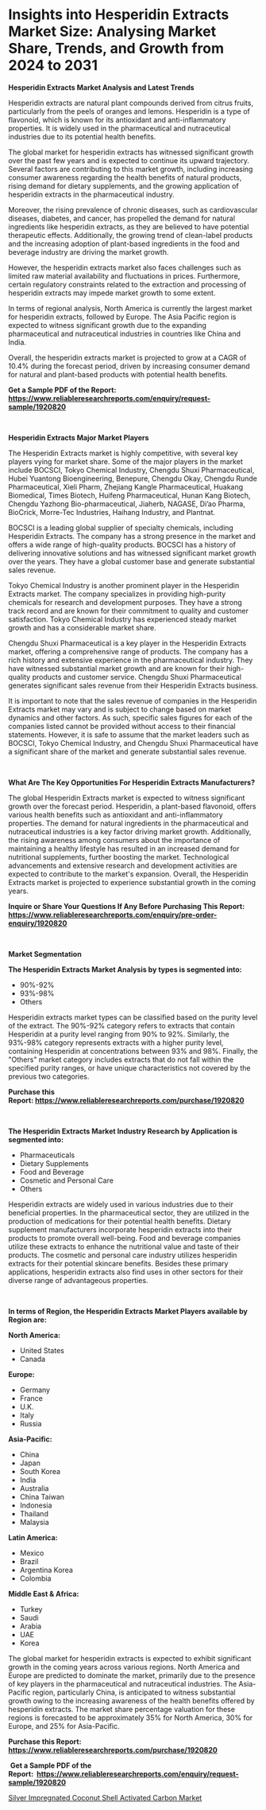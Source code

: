<p><h1>Insights into Hesperidin Extracts Market Size: Analysing Market Share, Trends, and Growth from 2024 to 2031</h1></p><p><strong>Hesperidin Extracts Market Analysis and Latest Trends</strong></p>
<p><p>Hesperidin extracts are natural plant compounds derived from citrus fruits, particularly from the peels of oranges and lemons. Hesperidin is a type of flavonoid, which is known for its antioxidant and anti-inflammatory properties. It is widely used in the pharmaceutical and nutraceutical industries due to its potential health benefits.</p><p>The global market for hesperidin extracts has witnessed significant growth over the past few years and is expected to continue its upward trajectory. Several factors are contributing to this market growth, including increasing consumer awareness regarding the health benefits of natural products, rising demand for dietary supplements, and the growing application of hesperidin extracts in the pharmaceutical industry.</p><p>Moreover, the rising prevalence of chronic diseases, such as cardiovascular diseases, diabetes, and cancer, has propelled the demand for natural ingredients like hesperidin extracts, as they are believed to have potential therapeutic effects. Additionally, the growing trend of clean-label products and the increasing adoption of plant-based ingredients in the food and beverage industry are driving the market growth.</p><p>However, the hesperidin extracts market also faces challenges such as limited raw material availability and fluctuations in prices. Furthermore, certain regulatory constraints related to the extraction and processing of hesperidin extracts may impede market growth to some extent.</p><p>In terms of regional analysis, North America is currently the largest market for hesperidin extracts, followed by Europe. The Asia Pacific region is expected to witness significant growth due to the expanding pharmaceutical and nutraceutical industries in countries like China and India.</p><p>Overall, the hesperidin extracts market is projected to grow at a CAGR of 10.4% during the forecast period, driven by increasing consumer demand for natural and plant-based products with potential health benefits.</p></p>
<p><strong>Get a Sample PDF of the Report:&nbsp; <a href="https://www.reliableresearchreports.com/enquiry/request-sample/1920820">https://www.reliableresearchreports.com/enquiry/request-sample/1920820</a></strong></p>
<p>&nbsp;</p>
<p><strong>Hesperidin Extracts Major Market Players</strong></p>
<p><p>The Hesperidin Extracts market is highly competitive, with several key players vying for market share. Some of the major players in the market include BOCSCI, Tokyo Chemical Industry, Chengdu Shuxi Pharmaceutical, Hubei Yuantong Bioengineering, Benepure, Chengdu Okay, Chengdu Runde Pharmaceutical, Xieli Pharm, Zhejiang Kangle Pharmaceutical, Huakang Biomedical, Times Biotech, Huifeng Pharmaceutical, Hunan Kang Biotech, Chengdu Yazhong Bio-pharmaceutical, Jiaherb, NAGASE, Di’ao Pharma, BioCrick, Morre-Tec Industries, Haihang Industry, and Plantnat.</p><p>BOCSCI is a leading global supplier of specialty chemicals, including Hesperidin Extracts. The company has a strong presence in the market and offers a wide range of high-quality products. BOCSCI has a history of delivering innovative solutions and has witnessed significant market growth over the years. They have a global customer base and generate substantial sales revenue.</p><p>Tokyo Chemical Industry is another prominent player in the Hesperidin Extracts market. The company specializes in providing high-purity chemicals for research and development purposes. They have a strong track record and are known for their commitment to quality and customer satisfaction. Tokyo Chemical Industry has experienced steady market growth and has a considerable market share.</p><p>Chengdu Shuxi Pharmaceutical is a key player in the Hesperidin Extracts market, offering a comprehensive range of products. The company has a rich history and extensive experience in the pharmaceutical industry. They have witnessed substantial market growth and are known for their high-quality products and customer service. Chengdu Shuxi Pharmaceutical generates significant sales revenue from their Hesperidin Extracts business.</p><p>It is important to note that the sales revenue of companies in the Hesperidin Extracts market may vary and is subject to change based on market dynamics and other factors. As such, specific sales figures for each of the companies listed cannot be provided without access to their financial statements. However, it is safe to assume that the market leaders such as BOCSCI, Tokyo Chemical Industry, and Chengdu Shuxi Pharmaceutical have a significant share of the market and generate substantial sales revenue.</p></p>
<p>&nbsp;</p>
<p><strong>What Are The Key Opportunities For Hesperidin Extracts Manufacturers?</strong></p>
<p><p>The global Hesperidin Extracts market is expected to witness significant growth over the forecast period. Hesperidin, a plant-based flavonoid, offers various health benefits such as antioxidant and anti-inflammatory properties. The demand for natural ingredients in the pharmaceutical and nutraceutical industries is a key factor driving market growth. Additionally, the rising awareness among consumers about the importance of maintaining a healthy lifestyle has resulted in an increased demand for nutritional supplements, further boosting the market. Technological advancements and extensive research and development activities are expected to contribute to the market's expansion. Overall, the Hesperidin Extracts market is projected to experience substantial growth in the coming years.</p></p>
<p><strong>Inquire or Share Your Questions If Any Before Purchasing This Report: <a href="https://www.reliableresearchreports.com/enquiry/pre-order-enquiry/1920820">https://www.reliableresearchreports.com/enquiry/pre-order-enquiry/1920820</a></strong></p>
<p>&nbsp;</p>
<p><strong>Market Segmentation</strong></p>
<p><strong>The Hesperidin Extracts Market Analysis by types is segmented into:</strong></p>
<p><ul><li>90%-92%</li><li>93%-98%</li><li>Others</li></ul></p>
<p><p>Hesperidin extracts market types can be classified based on the purity level of the extract. The 90%-92% category refers to extracts that contain Hesperidin at a purity level ranging from 90% to 92%. Similarly, the 93%-98% category represents extracts with a higher purity level, containing Hesperidin at concentrations between 93% and 98%. Finally, the "Others" market category includes extracts that do not fall within the specified purity ranges, or have unique characteristics not covered by the previous two categories.</p></p>
<p><strong>Purchase this Report:&nbsp;<a href="https://www.reliableresearchreports.com/purchase/1920820">https://www.reliableresearchreports.com/purchase/1920820</a></strong></p>
<p>&nbsp;</p>
<p><strong>The Hesperidin Extracts Market Industry Research by Application is segmented into:</strong></p>
<p><ul><li>Pharmaceuticals</li><li>Dietary Supplements</li><li>Food and Beverage</li><li>Cosmetic and Personal Care</li><li>Others</li></ul></p>
<p><p>Hesperidin extracts are widely used in various industries due to their beneficial properties. In the pharmaceutical sector, they are utilized in the production of medications for their potential health benefits. Dietary supplement manufacturers incorporate hesperidin extracts into their products to promote overall well-being. Food and beverage companies utilize these extracts to enhance the nutritional value and taste of their products. The cosmetic and personal care industry utilizes hesperidin extracts for their potential skincare benefits. Besides these primary applications, hesperidin extracts also find uses in other sectors for their diverse range of advantageous properties.</p></p>
<p>&nbsp;</p>
<p><strong>In terms of Region, the Hesperidin Extracts Market Players available by Region are:</strong></p>
<p>
    <p> <strong> North America: </strong>
        <ul>
            <li>United States</li>
            <li>Canada</li>
        </ul>
        </p> 
    <p> <strong> Europe: </strong>
        <ul>
            <li>Germany</li>
            <li>France</li>
            <li>U.K.</li>
            <li>Italy</li>
            <li>Russia</li>
        </ul>
        </p> 
    <p> <strong> Asia-Pacific: </strong>
        <ul>
            <li>China</li>
            <li>Japan</li>
            <li>South Korea</li>
            <li>India</li>
            <li>Australia</li>
            <li>China Taiwan</li>
            <li>Indonesia</li>
            <li>Thailand</li>
            <li>Malaysia</li>
        </ul>
        </p> 
    <p> <strong> Latin America: </strong>
        <ul>
            <li>Mexico</li>
            <li>Brazil</li>
            <li>Argentina Korea</li>
            <li>Colombia</li>
        </ul>
        </p> 
    <p> <strong> Middle East & Africa: </strong>
        <ul>
            <li>Turkey</li>
            <li>Saudi</li>
            <li>Arabia</li>
            <li>UAE</li>
            <li>Korea</li>
        </ul>
    </p>
    </p>
<p><p>The global market for hesperidin extracts is expected to exhibit significant growth in the coming years across various regions. North America and Europe are predicted to dominate the market, primarily due to the presence of key players in the pharmaceutical and nutraceutical industries. The Asia-Pacific region, particularly China, is anticipated to witness substantial growth owing to the increasing awareness of the health benefits offered by hesperidin extracts. The market share percentage valuation for these regions is forecasted to be approximately 35% for North America, 30% for Europe, and 25% for Asia-Pacific.</p></p>
<p><strong>Purchase this Report: <a href="https://www.reliableresearchreports.com/purchase/1920820">https://www.reliableresearchreports.com/purchase/1920820</a></strong></p>
<p>&nbsp;<strong>Get a Sample PDF of the Report:&nbsp;&nbsp;<a href="https://www.reliableresearchreports.com/enquiry/request-sample/1920820">https://www.reliableresearchreports.com/enquiry/request-sample/1920820</a></strong></p>
<p><strong></strong></p>
<p><p><a href="https://github.com/GroverBarry/Market-Research-Report-List-2/blob/main/silver-impregnated-coconut-shell-activated-carbon-market.md">Silver Impregnated Coconut Shell Activated Carbon Market</a></p></p>